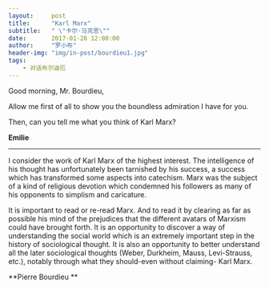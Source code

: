 ```yaml
---
layout:     post
title:      "Karl Marx"
subtitle:   " \"卡尔·马克思\""
date:       2017-01-28 12:00:00
author:     "罗小布"
header-img: "img/in-post/bourdieu1.jpg"
tags:
    - 对话布尔迪厄
---
```

 	 	
Good morning, Mr. Bourdieu, 

Allow me first of all to show you the boundless admiration I have for you. 

Then, can you tell me what you think of Karl Marx? 
 
**Emilie**

---

I consider the work of Karl Marx of the highest interest. The intelligence of his thought has unfortunately been tarnished by his success, a success which has transformed some aspects into catechism. Marx was the subject of a kind of religious devotion which condemned his followers as many of his opponents to simplism and caricature.

It is important to read or re-read Marx. And to read it by clearing as far as possible his mind of the prejudices that the different avatars of Marxism could have brought forth. It is an opportunity to discover a way of understanding the social world which is an extremely important step in the history of sociological thought. It is also an opportunity to better understand all the later sociological thoughts (Weber, Durkheim, Mauss, Levi-Strauss, etc.), notably through what they should-even without claiming- Karl Marx.

**Pierre Bourdieu **